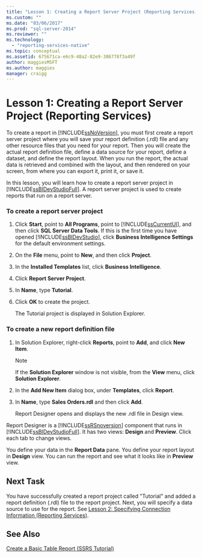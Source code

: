 ```yaml
---
title: "Lesson 1: Creating a Report Server Project (Reporting Services) | Microsoft Docs"
ms.custom: ""
ms.date: "03/06/2017"
ms.prod: "sql-server-2014"
ms.reviewer: ""
ms.technology: 
  - "reporting-services-native"
ms.topic: conceptual
ms.assetid: 675671ca-e6c9-48a2-82e9-386778f3a49f
author: maggiesMSFT
ms.author: maggies
manager: craigg
---
```

# Lesson 1: Creating a Report Server Project (Reporting Services)
  To create a report in [!INCLUDE[ssNoVersion](../includes/ssnoversion-md.md)], you must first create a report server project where you will save your report definition (.rdl) file and any other resource files that you need for your report. Then you will create the actual report definition file, define a data source for your report, define a dataset, and define the report layout. When you run the report, the actual data is retrieved and combined with the layout, and then rendered on your screen, from where you can export it, print it, or save it.  
  
 In this lesson, you will learn how to create a report server project in [!INCLUDE[ssBIDevStudioFull](../includes/ssbidevstudiofull-md.md)]. A report server project is used to create reports that run on a report server.  
  
### To create a report server project  
  
1.  Click **Start**, point to **All Programs**, point to [!INCLUDE[ssCurrentUI](../includes/sscurrentui-md.md)], and then click **SQL Server Data Tools**. If this is the first time you have opened [!INCLUDE[ssBIDevStudio](../includes/ssbidevstudio-md.md)], click **Business Intelligence Settings** for the default environment settings.  
  
2.  On the **File** menu, point to **New**, and then click **Project**.  
  
3.  In the **Installed Templates** list, click **Business Intelligence**.  
  
4.  Click **Report Server Project**.  
  
5.  In **Name**, type **Tutorial**.  
  
6.  Click **OK** to create the project.  
  
     The Tutorial project is displayed in Solution Explorer.  
  
### To create a new report definition file  
  
1.  In Solution Explorer, right-click **Reports**, point to **Add**, and click **New Item**.  
  
    > [!NOTE]  
    >  If the **Solution Explorer** window is not visible, from the **View** menu, click **Solution Explorer**.  
  
2.  In the **Add New Item** dialog box, under **Templates**, click **Report**.  
  
3.  In **Name**, type **Sales Orders.rdl** and then click **Add**.  
  
     Report Designer opens and displays the new .rdl file in Design view.  
  
 Report Designer is a [!INCLUDE[ssRSnoversion](../includes/ssrsnoversion-md.md)] component that runs in [!INCLUDE[ssBIDevStudioFull](../includes/ssbidevstudiofull-md.md)]. It has two views: **Design** and **Preview**. Click each tab to change views.  
  
 You define your data in the **Report Data** pane. You define your report layout in **Design** view. You can run the report and see what it looks like in **Preview** view.  
  
## Next Task  
 You have successfully created a report project called "Tutorial" and added a report definition (.rdl) file to the report project. Next, you will specify a data source to use for the report. See [Lesson 2: Specifying Connection Information &#40;Reporting Services&#41;](lesson-2-specifying-connection-information-reporting-services.md).  
  
## See Also  
 [Create a Basic Table Report &#40;SSRS Tutorial&#41;](create-a-basic-table-report-ssrs-tutorial.md)  
  
  
